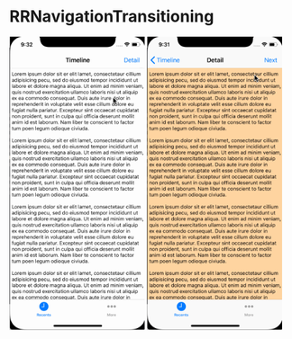 # RRNavigationTransitioning

<p align="left">
<img src="./Preview/1.gif" width=240px">&nbsp;<img src="./Preview/2.gif" width=240px">
</p>
